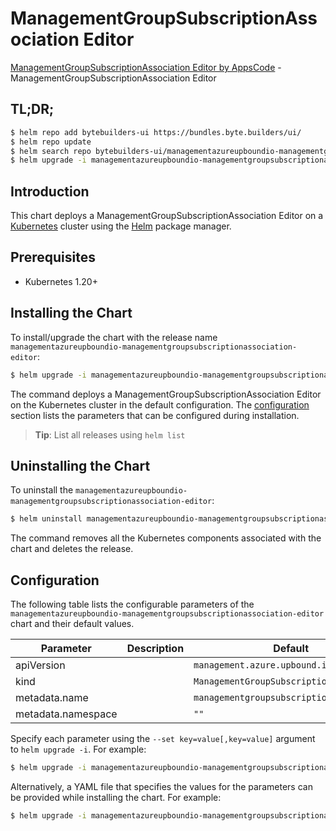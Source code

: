 # ManagementGroupSubscriptionAssociation Editor

[ManagementGroupSubscriptionAssociation Editor by AppsCode](https://byte.builders) - ManagementGroupSubscriptionAssociation Editor

## TL;DR;

```bash
$ helm repo add bytebuilders-ui https://bundles.byte.builders/ui/
$ helm repo update
$ helm search repo bytebuilders-ui/managementazureupboundio-managementgroupsubscriptionassociation-editor --version=v0.4.18
$ helm upgrade -i managementazureupboundio-managementgroupsubscriptionassociation-editor bytebuilders-ui/managementazureupboundio-managementgroupsubscriptionassociation-editor -n default --create-namespace --version=v0.4.18
```

## Introduction

This chart deploys a ManagementGroupSubscriptionAssociation Editor on a [Kubernetes](http://kubernetes.io) cluster using the [Helm](https://helm.sh) package manager.

## Prerequisites

- Kubernetes 1.20+

## Installing the Chart

To install/upgrade the chart with the release name `managementazureupboundio-managementgroupsubscriptionassociation-editor`:

```bash
$ helm upgrade -i managementazureupboundio-managementgroupsubscriptionassociation-editor bytebuilders-ui/managementazureupboundio-managementgroupsubscriptionassociation-editor -n default --create-namespace --version=v0.4.18
```

The command deploys a ManagementGroupSubscriptionAssociation Editor on the Kubernetes cluster in the default configuration. The [configuration](#configuration) section lists the parameters that can be configured during installation.

> **Tip**: List all releases using `helm list`

## Uninstalling the Chart

To uninstall the `managementazureupboundio-managementgroupsubscriptionassociation-editor`:

```bash
$ helm uninstall managementazureupboundio-managementgroupsubscriptionassociation-editor -n default
```

The command removes all the Kubernetes components associated with the chart and deletes the release.

## Configuration

The following table lists the configurable parameters of the `managementazureupboundio-managementgroupsubscriptionassociation-editor` chart and their default values.

|     Parameter      | Description |                       Default                       |
|--------------------|-------------|-----------------------------------------------------|
| apiVersion         |             | <code>management.azure.upbound.io/v1beta1</code>    |
| kind               |             | <code>ManagementGroupSubscriptionAssociation</code> |
| metadata.name      |             | <code>managementgroupsubscriptionassociation</code> |
| metadata.namespace |             | <code>""</code>                                     |


Specify each parameter using the `--set key=value[,key=value]` argument to `helm upgrade -i`. For example:

```bash
$ helm upgrade -i managementazureupboundio-managementgroupsubscriptionassociation-editor bytebuilders-ui/managementazureupboundio-managementgroupsubscriptionassociation-editor -n default --create-namespace --version=v0.4.18 --set apiVersion=management.azure.upbound.io/v1beta1
```

Alternatively, a YAML file that specifies the values for the parameters can be provided while
installing the chart. For example:

```bash
$ helm upgrade -i managementazureupboundio-managementgroupsubscriptionassociation-editor bytebuilders-ui/managementazureupboundio-managementgroupsubscriptionassociation-editor -n default --create-namespace --version=v0.4.18 --values values.yaml
```
